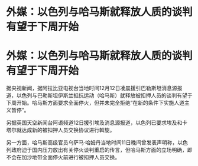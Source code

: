 # 外媒：以色列与哈马斯就释放人质的谈判有望于下周开始

# 外媒：以色列与哈马斯就释放人质的谈判有望于下周开始

据央视新闻，据阿拉比亚电视台当地时间12月12日凌晨援引巴勒斯坦消息源报道，以色列与巴勒斯坦伊斯兰抵抗运动（哈马斯）就释放被扣押人员的谈判有望于下周开始。哈马斯方面要求全面停火，但并未完全拒绝“在新的条件下实施人道主义暂停”。

另据英国天空新闻台阿语频道12日援引埃及消息源报道，以色列已要求埃及和卡塔尔就达成新的被扣押人员交换协议进行斡旋。

另一方面，哈马斯高级官员乌萨马·哈姆丹当地时间11日晚间曾发表声明称，以色列政府迫于国内压力放出有关停火谈判重启的传言，但哈马斯方面的立场明确，即不会在加沙地带全面停火前进行被扣押人员交换。

